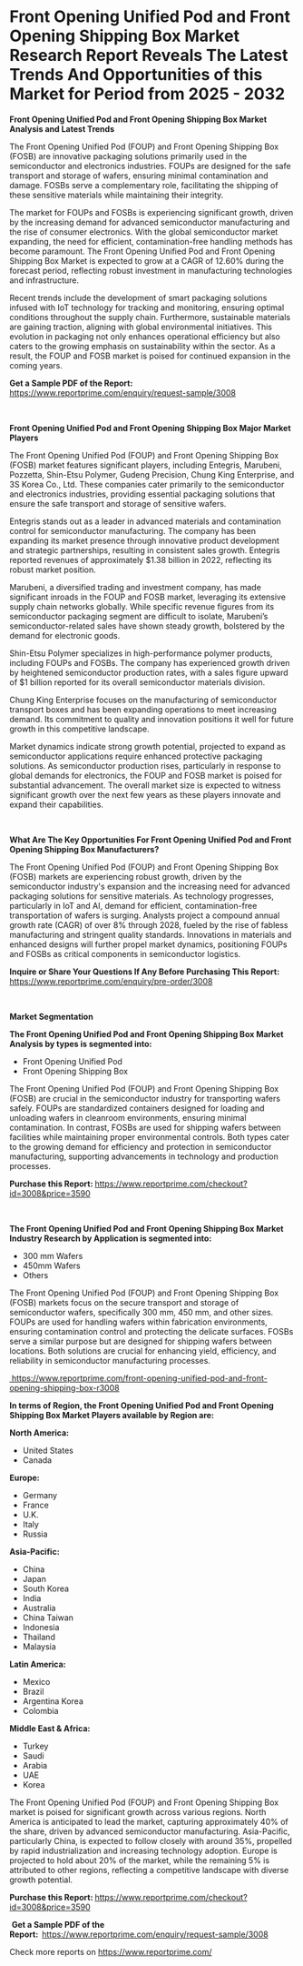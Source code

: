 <p><h1>Front Opening Unified Pod and Front Opening Shipping Box Market Research Report Reveals The Latest Trends And Opportunities of this Market for Period from 2025 - 2032</h1></p><p><strong>Front Opening Unified Pod and Front Opening Shipping Box Market Analysis and Latest Trends</strong></p>
<p><p>The Front Opening Unified Pod (FOUP) and Front Opening Shipping Box (FOSB) are innovative packaging solutions primarily used in the semiconductor and electronics industries. FOUPs are designed for the safe transport and storage of wafers, ensuring minimal contamination and damage. FOSBs serve a complementary role, facilitating the shipping of these sensitive materials while maintaining their integrity.</p><p>The market for FOUPs and FOSBs is experiencing significant growth, driven by the increasing demand for advanced semiconductor manufacturing and the rise of consumer electronics. With the global semiconductor market expanding, the need for efficient, contamination-free handling methods has become paramount. The Front Opening Unified Pod and Front Opening Shipping Box Market is expected to grow at a CAGR of 12.60% during the forecast period, reflecting robust investment in manufacturing technologies and infrastructure.</p><p>Recent trends include the development of smart packaging solutions infused with IoT technology for tracking and monitoring, ensuring optimal conditions throughout the supply chain. Furthermore, sustainable materials are gaining traction, aligning with global environmental initiatives. This evolution in packaging not only enhances operational efficiency but also caters to the growing emphasis on sustainability within the sector. As a result, the FOUP and FOSB market is poised for continued expansion in the coming years.</p></p>
<p><strong>Get a Sample PDF of the Report:&nbsp;</strong> <a href="https://www.reportprime.com/enquiry/request-sample/3008?utm_campaign=2271&utm_medium=2&utm_source=Github&utm_content=ia&utm_term=18032025&utm_id=front-opening-unified-pod-and-front-opening-shipping-box">https://www.reportprime.com/enquiry/request-sample/3008</a></p>
<p>&nbsp;</p>
<p><strong>Front Opening Unified Pod and Front Opening Shipping Box Major Market Players</strong></p>
<p><p>The Front Opening Unified Pod (FOUP) and Front Opening Shipping Box (FOSB) market features significant players, including Entegris, Marubeni, Pozzetta, Shin-Etsu Polymer, Gudeng Precision, Chung King Enterprise, and 3S Korea Co., Ltd. These companies cater primarily to the semiconductor and electronics industries, providing essential packaging solutions that ensure the safe transport and storage of sensitive wafers.</p><p>Entegris stands out as a leader in advanced materials and contamination control for semiconductor manufacturing. The company has been expanding its market presence through innovative product development and strategic partnerships, resulting in consistent sales growth. Entegris reported revenues of approximately $1.38 billion in 2022, reflecting its robust market position.</p><p>Marubeni, a diversified trading and investment company, has made significant inroads in the FOUP and FOSB market, leveraging its extensive supply chain networks globally. While specific revenue figures from its semiconductor packaging segment are difficult to isolate, Marubeni’s semiconductor-related sales have shown steady growth, bolstered by the demand for electronic goods.</p><p>Shin-Etsu Polymer specializes in high-performance polymer products, including FOUPs and FOSBs. The company has experienced growth driven by heightened semiconductor production rates, with a sales figure upward of $1 billion reported for its overall semiconductor materials division.</p><p>Chung King Enterprise focuses on the manufacturing of semiconductor transport boxes and has been expanding operations to meet increasing demand. Its commitment to quality and innovation positions it well for future growth in this competitive landscape.</p><p>Market dynamics indicate strong growth potential, projected to expand as semiconductor applications require enhanced protective packaging solutions. As semiconductor production rises, particularly in response to global demands for electronics, the FOUP and FOSB market is poised for substantial advancement. The overall market size is expected to witness significant growth over the next few years as these players innovate and expand their capabilities.</p></p>
<p>&nbsp;</p>
<p><strong>What Are The Key Opportunities For Front Opening Unified Pod and Front Opening Shipping Box Manufacturers?</strong></p>
<p><p>The Front Opening Unified Pod (FOUP) and Front Opening Shipping Box (FOSB) markets are experiencing robust growth, driven by the semiconductor industry's expansion and the increasing need for advanced packaging solutions for sensitive materials. As technology progresses, particularly in IoT and AI, demand for efficient, contamination-free transportation of wafers is surging. Analysts project a compound annual growth rate (CAGR) of over 8% through 2028, fueled by the rise of fabless manufacturing and stringent quality standards. Innovations in materials and enhanced designs will further propel market dynamics, positioning FOUPs and FOSBs as critical components in semiconductor logistics.</p></p>
<p><strong>Inquire or Share Your Questions If Any Before Purchasing This Report:</strong> <a href="https://www.reportprime.com/enquiry/pre-order/3008?utm_campaign=2271&utm_medium=2&utm_source=Github&utm_content=ia&utm_term=18032025&utm_id=front-opening-unified-pod-and-front-opening-shipping-box">https://www.reportprime.com/enquiry/pre-order/3008</a></p>
<p>&nbsp;</p>
<p><strong>Market Segmentation</strong></p>
<p><strong>The Front Opening Unified Pod and Front Opening Shipping Box Market Analysis by types is segmented into:</strong></p>
<p><ul><li>Front Opening Unified Pod</li><li>Front Opening Shipping Box</li></ul></p>
<p><p>The Front Opening Unified Pod (FOUP) and Front Opening Shipping Box (FOSB) are crucial in the semiconductor industry for transporting wafers safely. FOUPs are standardized containers designed for loading and unloading wafers in cleanroom environments, ensuring minimal contamination. In contrast, FOSBs are used for shipping wafers between facilities while maintaining proper environmental controls. Both types cater to the growing demand for efficiency and protection in semiconductor manufacturing, supporting advancements in technology and production processes.</p></p>
<p><strong>Purchase this Report:&nbsp;</strong><a href="https://www.reportprime.com/checkout?id=3008&price=3590&utm_campaign=2271&utm_medium=2&utm_source=Github&utm_content=ia&utm_term=18032025&utm_id=front-opening-unified-pod-and-front-opening-shipping-box">https://www.reportprime.com/checkout?id=3008&price=3590</a></p>
<p>&nbsp;</p>
<p><strong>The Front Opening Unified Pod and Front Opening Shipping Box Market Industry Research by Application is segmented into:</strong></p>
<p><ul><li>300 mm Wafers</li><li>450mm Wafers</li><li>Others</li></ul></p>
<p><p>The Front Opening Unified Pod (FOUP) and Front Opening Shipping Box (FOSB) markets focus on the secure transport and storage of semiconductor wafers, specifically 300 mm, 450 mm, and other sizes. FOUPs are used for handling wafers within fabrication environments, ensuring contamination control and protecting the delicate surfaces. FOSBs serve a similar purpose but are designed for shipping wafers between locations. Both solutions are crucial for enhancing yield, efficiency, and reliability in semiconductor manufacturing processes.</p></p>
<p><a href="https://www.reportprime.com/front-opening-unified-pod-and-front-opening-shipping-box-r3008?utm_campaign=2271&utm_medium=2&utm_source=Github&utm_content=ia&utm_term=18032025&utm_id=front-opening-unified-pod-and-front-opening-shipping-box">&nbsp;https://www.reportprime.com/front-opening-unified-pod-and-front-opening-shipping-box-r3008</a></p>
<p><strong>In terms of Region, the Front Opening Unified Pod and Front Opening Shipping Box Market Players available by Region are:</strong></p>
<p>
    <p> <strong> North America: </strong>
        <ul>
            <li>United States</li>
            <li>Canada</li>
        </ul>
        </p> 
    <p> <strong> Europe: </strong>
        <ul>
            <li>Germany</li>
            <li>France</li>
            <li>U.K.</li>
            <li>Italy</li>
            <li>Russia</li>
        </ul>
        </p> 
    <p> <strong> Asia-Pacific: </strong>
        <ul>
            <li>China</li>
            <li>Japan</li>
            <li>South Korea</li>
            <li>India</li>
            <li>Australia</li>
            <li>China Taiwan</li>
            <li>Indonesia</li>
            <li>Thailand</li>
            <li>Malaysia</li>
        </ul>
        </p> 
    <p> <strong> Latin America: </strong>
        <ul>
            <li>Mexico</li>
            <li>Brazil</li>
            <li>Argentina Korea</li>
            <li>Colombia</li>
        </ul>
        </p> 
    <p> <strong> Middle East & Africa: </strong>
        <ul>
            <li>Turkey</li>
            <li>Saudi</li>
            <li>Arabia</li>
            <li>UAE</li>
            <li>Korea</li>
        </ul>
    </p>
    </p>
<p><p>The Front Opening Unified Pod (FOUP) and Front Opening Shipping Box market is poised for significant growth across various regions. North America is anticipated to lead the market, capturing approximately 40% of the share, driven by advanced semiconductor manufacturing. Asia-Pacific, particularly China, is expected to follow closely with around 35%, propelled by rapid industrialization and increasing technology adoption. Europe is projected to hold about 20% of the market, while the remaining 5% is attributed to other regions, reflecting a competitive landscape with diverse growth potential.</p></p>
<p><strong>Purchase this Report: </strong><a href="https://www.reportprime.com/checkout?id=3008&price=3590&utm_campaign=2271&utm_medium=2&utm_source=Github&utm_content=ia&utm_term=18032025&utm_id=front-opening-unified-pod-and-front-opening-shipping-box">https://www.reportprime.com/checkout?id=3008&price=3590</a></p>
<p>&nbsp;<strong>Get a Sample PDF of the Report:&nbsp;&nbsp;</strong><a href="https://www.reportprime.com/enquiry/request-sample/3008?utm_campaign=2271&utm_medium=2&utm_source=Github&utm_content=ia&utm_term=18032025&utm_id=front-opening-unified-pod-and-front-opening-shipping-box">https://www.reportprime.com/enquiry/request-sample/3008</a></p>
<p><strong></strong></p>
<p>Check more reports on <a href="https://www.reportprime.com/?utm_campaign=2271&utm_medium=2&utm_source=Github&utm_content=ia&utm_term=18032025&utm_id=front-opening-unified-pod-and-front-opening-shipping-box">https://www.reportprime.com/</a></p>
